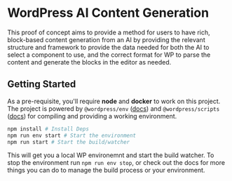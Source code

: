 # WordPress AI Content Generation

This proof of concept aims to provide a method for users to have rich, block-based content generation from an AI by providing the relevant structure and framework to provide the data needed for both the AI to select a component to use, and the correct format for WP to parse the content and generate the blocks in the editor as needed. 

## Getting Started

As a pre-requisite, you'll require **node** and **docker** to work on this project. The project is powered by `@wordpress/env` ([docs](https://developer.wordpress.org/block-editor/reference-guides/packages/packages-env/)) and `@wordpress/scripts` ([docs](https://developer.wordpress.org/block-editor/reference-guides/packages/packages-scripts/)) for compiling and providing a working environment.

```sh
npm install # Install Deps
npm run env start # Start the environment
npm run start # Start the build/watcher
```

This will get you a local WP environemnt and start the build watcher. To stop the environment run `npm run env stop`, or check out the docs for more things you can do to manage the build process or your environment. 
